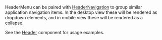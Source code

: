 HeaderMenu can be paired with [HeaderNavigation](#/Navigation?id=headernavigation) to group similar application navigation items. In the desktop view these will be rendered as dropdown elements, and in mobile view these will be rendered as a collapse.

See the [Header](#/Navigation?id=header) component for usage examples.
